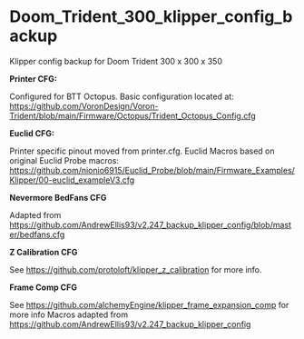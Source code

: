# Doom_Trident_300_klipper_config_backup

Klipper config backup for Doom Trident 300 x 300 x 350

**Printer CFG:**

Configured for BTT Octopus. Basic configuration located at: https://github.com/VoronDesign/Voron-Trident/blob/main/Firmware/Octopus/Trident_Octopus_Config.cfg

**Euclid CFG:**

Printer specific pinout moved from printer.cfg. Euclid Macros based on original Euclid Probe macros: https://github.com/nionio6915/Euclid_Probe/blob/main/Firmware_Examples/Klipper/00-euclid_exampleV3.cfg

**Nevermore BedFans CFG**

Adapted from https://github.com/AndrewEllis93/v2.247_backup_klipper_config/blob/master/bedfans.cfg

**Z Calibration CFG**

See https://github.com/protoloft/klipper_z_calibration for more info.

**Frame Comp CFG**

See https://github.com/alchemyEngine/klipper_frame_expansion_comp for more info
Macros adapted from  https://github.com/AndrewEllis93/v2.247_backup_klipper_config

